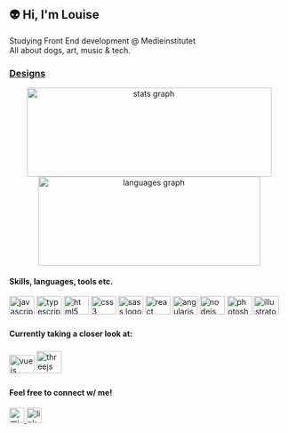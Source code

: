 ## 👽 Hi, I'm Louise

Studying Front End development @ Medieinstitutet </br>
All about dogs, art, music & tech.

###
### <a href="DESIGNS.md">Designs</a>

<div align="center">
  <img src="https://github-readme-stats.vercel.app/api?hide_title=true&hide_rank=false&show_icons=false&include_all_commits=true&count_private=true&disable_animations=false&theme=vue-dark&locale=en&hide_border=true&username=lrosenqv" height="160" width="440" alt="stats graph"  />
  <img src="https://github-readme-stats.vercel.app/api/top-langs?locale=en&hide_title=true&layout=compact&card_width=320&langs_count=5&theme=vue-dark&hide_border=true&username=lrosenqv" height="160" width="400" alt="languages graph"  />
</div>

#### Skills, languages, tools etc.

<div align="left">
  <img src="https://cdn.jsdelivr.net/gh/devicons/devicon/icons/javascript/javascript-original.svg" height="33" width="45" alt="javascript logo"  />
  <img src="https://cdn.jsdelivr.net/gh/devicons/devicon/icons/typescript/typescript-plain.svg" height="33" width="45" alt="typescript logo"  />
  <img src="https://cdn.jsdelivr.net/gh/devicons/devicon/icons/html5/html5-plain.svg" height="33" width="45" alt="html5 logo"  />
  <img src="https://cdn.jsdelivr.net/gh/devicons/devicon/icons/css3/css3-plain.svg" height="33" width="45" alt="css3 logo"  />
  <img src="https://cdn.jsdelivr.net/gh/devicons/devicon/icons/sass/sass-original.svg" height="33" width="45" alt="sass logo"  />
  <img src="https://cdn.jsdelivr.net/gh/devicons/devicon/icons/react/react-original.svg" height="33" width="45" alt="react logo"  />
  <img src="https://cdn.jsdelivr.net/gh/devicons/devicon/icons/angularjs/angularjs-plain.svg" height="33" width="45" alt="angularjs logo"  />
  <img src="https://cdn.jsdelivr.net/gh/devicons/devicon/icons/nodejs/nodejs-plain.svg" height="33" width="45" alt="nodejs logo"  />
  <img src="https://cdn.jsdelivr.net/gh/devicons/devicon/icons/photoshop/photoshop-line.svg" height="33" width="45" alt="photoshop logo"  />
  <img src="https://cdn.jsdelivr.net/gh/devicons/devicon/icons/illustrator/illustrator-line.svg" height="33" width="45" alt="illustrator logo"  />
</div>

###

#### Currently taking a closer look at:

###

<div align="left">
  <img src="https://cdn.jsdelivr.net/gh/devicons/devicon/icons/vuejs/vuejs-original.svg" height="33" width="45" alt="vuejs logo"  />
  <img src="https://cdn.jsdelivr.net/gh/devicons/devicon/icons/threejs/threejs-original.svg" height="40" width="45" alt="threejs logo"  />
</div>

###

#### Feel free to connect w/ me!

<div align="left">
  <a href="mailto:louise.rosenqvist@medieinstitutet.se" target="_blank">
    <img src="https://img.shields.io/static/v1?message=Outlook&logo=microsoft-outlook&label=&color=0078D4&logoColor=white&labelColor=&style=for-the-badge" height="27" alt="microsoft-outlook logo"  />
  </a>
  
  <a href="https://www.linkedin.com/in/louise-rosenqvist-722922124">
    <img src="https://img.shields.io/static/v1?message=LinkedIn&logo=linkedin&label=&color=0077B5&logoColor=white&labelColor=&style=for-the-badge" 
  height="27" alt="linkedin logo"  />
  </a>
</div>

###



<!---
lrosenqv/lrosenqv is a ✨ special ✨ repository because its `README.md` (this file) appears on your GitHub profile.
You can click the Preview link to take a look at your changes.
--->
